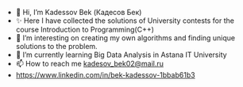 - 👋 Hi, I’m Kadessov Bek (Кадесов Бек)
- ✨ Here I have collected the solutions of University contests for the course Introduction to Programming(C++)
- 👀 I’m interesting on creating my own algorithms and finding unique solutions to the problem.
- 🌱 I’m currently learning Big Data Analysis in Astana IT University
- 📫 How to reach me kadesov_bek02@mail.ru
- https://www.linkedin.com/in/bek-kadessov-1bbab61b3

<!---
kadessovb02/kadessovb02 is a ✨ special ✨ repository because its `README.md` (this file) appears on your GitHub profile.
You can click the Preview link to take a look at your changes.
--->
